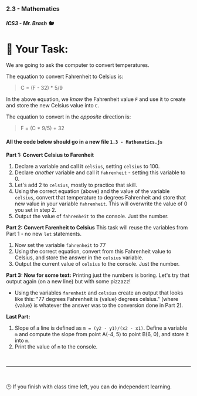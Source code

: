 ### 2.3 - Mathematics

##### ICS3 - Mr. Brash 🐿️

# 📝 Your Task:

We are going to ask the computer to convert temperatures.

The equation to convert Fahrenheit to Celsius is:
> C = (F - 32) * 5/9

In the above equation, we _know_ the Fahrenheit value `F` and use it to create and store the new Celsius value into `C`.

The equation to convert in the _opposite_ direction is:
> F = (C * 9/5) + 32

#### All the code below should go in a new file `1.3 - Mathematics.js`

**Part 1: Convert Celsius to Farenheit**
  1. Declare a variable and call it `celsius`, setting `celsius` to 100.
  2. Declare _another_ variable and call it `fahrenheit` - setting this variable to 0.
  3. Let's add 2 to `celsius`, mostly to practice that skill.
  4. Using the correct equation (above) and the value of the variable `celsius`, convert that temperature to degrees Fahrenheit and store that new value in your variable `fahrenheit`. This will overwrite the value of 0 you set in step 2.
  5. Output the value of `fahrenheit` to the console. Just the number.

**Part 2: Convert Farenheit to Celsius**
  This task will reuse the variables from Part 1 - no new `let` statements.
  1. Now set the variable `fahrenheit` to 77 
  2. Using the correct equation, convert from this Fahrenheit value to Celsius, and store the answer in the `celsius` variable.
  3. Output the current value of `celsius` to the console. Just the number.
  
**Part 3: Now for some text:**
  Printing just the numbers is boring. Let's try that output again (on a new line) but with some pizzazz!
  - Using the variables `farenheit` and `celsius` create an output that looks like this:  "77 degrees Fahrenheit is {value} degrees celsius." (where {value} is whatever the answer was to the conversion done in Part 2).

**Last Part:**
  1. Slope of a line is defined as `m = (y2 - y1)/(x2 - x1)`. Define a variable `m` and compute the slope from point A(-4, 5) to point B(6, 0), and store it into `m`.
  2. Print the value of `m` to the console.


<br>

---

<br>

🕒 If you finish with class time left, you can do independent learning.
